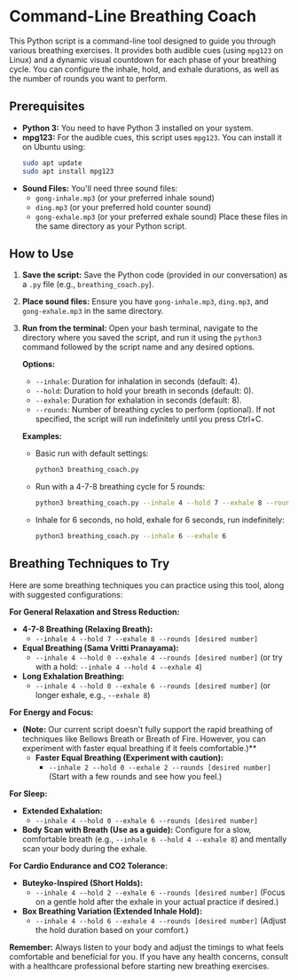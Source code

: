 # Command-Line Breathing Coach

This Python script is a command-line tool designed to guide you through various breathing exercises. It provides both audible cues (using `mpg123` on Linux) and a dynamic visual countdown for each phase of your breathing cycle. You can configure the inhale, hold, and exhale durations, as well as the number of rounds you want to perform.

## Prerequisites

* **Python 3:** You need to have Python 3 installed on your system.
* **mpg123:** For the audible cues, this script uses `mpg123`. You can install it on Ubuntu using:
    ```bash
    sudo apt update
    sudo apt install mpg123
    ```
* **Sound Files:** You'll need three sound files:
    * `gong-inhale.mp3` (or your preferred inhale sound)
    * `ding.mp3` (or your preferred hold counter sound)
    * `gong-exhale.mp3` (or your preferred exhale sound)
    Place these files in the same directory as your Python script.

## How to Use

1.  **Save the script:** Save the Python code (provided in our conversation) as a `.py` file (e.g., `breathing_coach.py`).
2.  **Place sound files:** Ensure you have `gong-inhale.mp3`, `ding.mp3`, and `gong-exhale.mp3` in the same directory.
3.  **Run from the terminal:** Open your bash terminal, navigate to the directory where you saved the script, and run it using the `python3` command followed by the script name and any desired options.

    **Options:**
    * `--inhale`: Duration for inhalation in seconds (default: 4).
    * `--hold`: Duration to hold your breath in seconds (default: 0).
    * `--exhale`: Duration for exhalation in seconds (default: 8).
    * `--rounds`: Number of breathing cycles to perform (optional). If not specified, the script will run indefinitely until you press Ctrl+C.

    **Examples:**
    * Basic run with default settings:
        ```bash
        python3 breathing_coach.py
        ```
    * Run with a 4-7-8 breathing cycle for 5 rounds:
        ```bash
        python3 breathing_coach.py --inhale 4 --hold 7 --exhale 8 --rounds 5
        ```
    * Inhale for 6 seconds, no hold, exhale for 6 seconds, run indefinitely:
        ```bash
        python3 breathing_coach.py --inhale 6 --exhale 6
        ```

## Breathing Techniques to Try

Here are some breathing techniques you can practice using this tool, along with suggested configurations:

**For General Relaxation and Stress Reduction:**

* **4-7-8 Breathing (Relaxing Breath):**
    * `--inhale 4 --hold 7 --exhale 8 --rounds [desired number]`
* **Equal Breathing (Sama Vritti Pranayama):**
    * `--inhale 4 --hold 0 --exhale 4 --rounds [desired number]` (or try with a hold: `--inhale 4 --hold 4 --exhale 4`)
* **Long Exhalation Breathing:**
    * `--inhale 4 --hold 0 --exhale 6 --rounds [desired number]` (or longer exhale, e.g., `--exhale 8`)

**For Energy and Focus:**

* **(Note:** Our current script doesn't fully support the rapid breathing of techniques like Bellows Breath or Breath of Fire. However, you can experiment with faster equal breathing if it feels comfortable.)**
    * **Faster Equal Breathing (Experiment with caution):**
        * `--inhale 2 --hold 0 --exhale 2 --rounds [desired number]` (Start with a few rounds and see how you feel.)

**For Sleep:**

* **Extended Exhalation:**
    * `--inhale 4 --hold 0 --exhale 6 --rounds [desired number]`
* **Body Scan with Breath (Use as a guide):** Configure for a slow, comfortable breath (e.g., `--inhale 6 --hold 4 --exhale 8`) and mentally scan your body during the exhale.

**For Cardio Endurance and CO2 Tolerance:**

* **Buteyko-Inspired (Short Holds):**
    * `--inhale 4 --hold 2 --exhale 6 --rounds [desired number]` (Focus on a gentle hold after the exhale in your actual practice if desired.)
* **Box Breathing Variation (Extended Inhale Hold):**
    * `--inhale 4 --hold 6 --exhale 4 --rounds [desired number]` (Adjust the hold duration based on your comfort.)

**Remember:** Always listen to your body and adjust the timings to what feels comfortable and beneficial for you. If you have any health concerns, consult with a healthcare professional before starting new breathing exercises.
